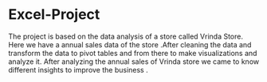 # Excel-Project
The project is based on the data analysis of a store called Vrinda Store. Here we have a annual sales data of the store .After cleaning the data and transform the data to pivot tables and from there to make visualizations and analyze it. After analyzing the annual sales of Vrinda store we came to know different insights to improve the business . 
